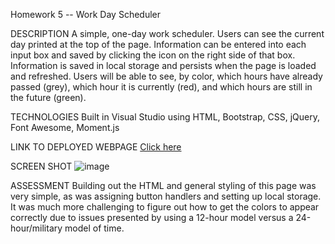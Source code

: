 Homework 5 -- Work Day Scheduler

DESCRIPTION
A simple, one-day work scheduler. Users can see the current day printed at the top of the page. Information can be entered into each input box and saved by clicking the icon on the right side of that box. Information is saved in local storage and persists when the page is loaded and refreshed. Users will be able to see, by color, which hours have already passed (grey), which hour it is currently (red), and which hours are still in the future (green).

TECHNOLOGIES
Built in Visual Studio using HTML, Bootstrap, CSS, jQuery, Font Awesome, Moment.js

LINK TO DEPLOYED WEBPAGE
[Click here](https://alyssahellrung.github.io/workDayScheduler/)

SCREEN SHOT
![image](https://user-images.githubusercontent.com/57811605/78464019-2a4d3c00-7699-11ea-8eb7-d4f46141867f.png)

ASSESSMENT
Building out the HTML and general styling of this page was very simple, as was assigning button handlers and setting up local storage. It was much more challenging to figure out how to get the colors to appear correctly due to issues presented by using a 12-hour model versus a 24-hour/military model of time.
